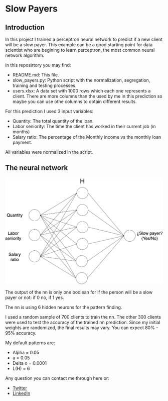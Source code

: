 # Slow Payers

## Introduction
In this project I trained a perceptron neural network to predict if a new client will be a slow payer. This example can be a good starting point for data scientist who are begining to learn perceptron, the most common neural network algorithm.

In this reposirtory you may find:

* README.md: This file.
* slow_payers.py: Python script with the normalization, segregation, training and testing processes.
* users.xlsx: A data set with 1000 rows which each one represents a client. There are more columns than the used by me in this prediction so maybe you can use othe columns to obtain different results.

For this prediction I used 3 input variables:
* Quantity: The total quantity of the loan.
* Labor seniority: The time the client has worked in their current job (in months)
* Salary ratio: The percentage of the Monthly income vs the monthly loan payment.

All variables were normalized in the script.

## The neural network

![Perceptron neural network](/images/Neural_network.jpeg)

The output of the nn is only one boolean for if the person will be a slow payer or not: if 0 no, if 1 yes.

The nn is using 6 hidden neurons for the pattern finding.

I used a random sample of 700 clients to train the nn. The other 300 clients were used to test the accuracy of the trained nn prediction. Since my initial weights are randomized, the final results may vary. You can expect 80% - 95% accuracy.

My default patterns are:
* Alpha = 0.05
* a = 0.05
* Delta o = 0.0001
* L(H) = 6

Any question you can contact me through here or:
* [Twitter](https://twitter.com/elviajeligero)
* [LinkedIn](https://www.linkedin.com/in/miguel-solis-52381a24/)
